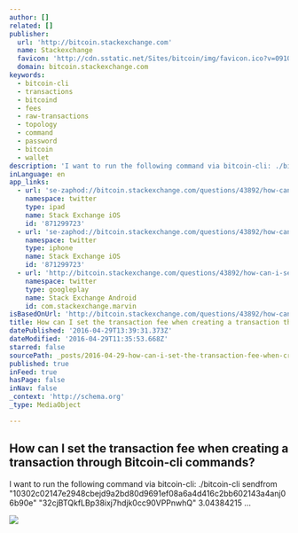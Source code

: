```yaml
---
author: []
related: []
publisher:
  url: 'http://bitcoin.stackexchange.com'
  name: Stackexchange
  favicon: 'http://cdn.sstatic.net/Sites/bitcoin/img/favicon.ico?v=0910168c5c65'
  domain: bitcoin.stackexchange.com
keywords:
  - bitcoin-cli
  - transactions
  - bitcoind
  - fees
  - raw-transactions
  - topology
  - command
  - password
  - bitcoin
  - wallet
description: 'I want to run the following command via bitcoin-cli: ./bitcoin-cli sendfrom "10302c02147e2948cbejd9a2bd80d9691ef08a6a4d416c2bb602143a4anj06b90e" "32cjBTQkfLBp38ixj7hdjk0cc90VPPnwhQ" 3.04384215 ...'
inLanguage: en
app_links:
  - url: 'se-zaphod://bitcoin.stackexchange.com/questions/43892/how-can-i-set-the-transaction-fee-when-creating-a-transaction-through-bitcoin-cl'
    namespace: twitter
    type: ipad
    name: Stack Exchange iOS
    id: '871299723'
  - url: 'se-zaphod://bitcoin.stackexchange.com/questions/43892/how-can-i-set-the-transaction-fee-when-creating-a-transaction-through-bitcoin-cl'
    namespace: twitter
    type: iphone
    name: Stack Exchange iOS
    id: '871299723'
  - url: 'http://bitcoin.stackexchange.com/questions/43892/how-can-i-set-the-transaction-fee-when-creating-a-transaction-through-bitcoin-cl'
    namespace: twitter
    type: googleplay
    name: Stack Exchange Android
    id: com.stackexchange.marvin
isBasedOnUrl: 'http://bitcoin.stackexchange.com/questions/43892/how-can-i-set-the-transaction-fee-when-creating-a-transaction-through-bitcoin-cl'
title: How can I set the transaction fee when creating a transaction through Bitcoin-cli commands?
datePublished: '2016-04-29T13:39:31.373Z'
dateModified: '2016-04-29T11:35:53.668Z'
starred: false
sourcePath: _posts/2016-04-29-how-can-i-set-the-transaction-fee-when-creating-a-transactio.md
published: true
inFeed: true
hasPage: false
inNav: false
_context: 'http://schema.org'
_type: MediaObject

---
```

<article style=""><h1>How can I set the transaction fee when creating a transaction through Bitcoin-cli commands?</h1><p>I want to run the following command via bitcoin-cli: ./bitcoin-cli sendfrom "10302c02147e2948cbejd9a2bd80d9691ef08a6a4d416c2bb602143a4anj06b90e" "32cjBTQkfLBp38ixj7hdjk0cc90VPPnwhQ" 3.04384215 ...</p><img src="http://cdn.sstatic.net/Sites/bitcoin/img/apple-touch-icon.png?v=a43e5a337e6b&amp;a" /></article>